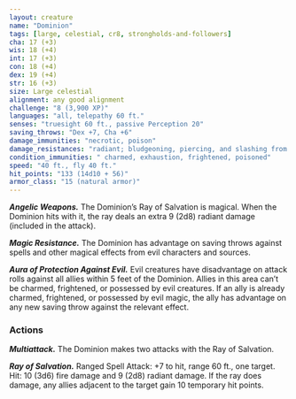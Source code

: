 ```yaml
---
layout: creature
name: "Dominion"
tags: [large, celestial, cr8, strongholds-and-followers]
cha: 17 (+3)
wis: 18 (+4)
int: 17 (+3)
con: 18 (+4)
dex: 19 (+4)
str: 16 (+3)
size: Large celestial
alignment: any good alignment
challenge: "8 (3,900 XP)"
languages: "all, telepathy 60 ft."
senses: "truesight 60 ft., passive Perception 20"
saving_throws: "Dex +7, Cha +6"
damage_immunities: "necrotic, poison"
damage_resistances: "radiant; bludgeoning, piercing, and slashing from nonmagical attacks"
condition_immunities: " charmed, exhaustion, frightened, poisoned"
speed: "40 ft., fly 40 ft."
hit_points: "133 (14d10 + 56)"
armor_class: "15 (natural armor)"
---
```


***Angelic Weapons.*** The Dominion’s Ray of Salvation is magical. When the Dominion hits with it,
the ray deals an extra 9 (2d8) radiant damage
(included in the attack).

***Magic Resistance.*** The Dominion has advantage
on saving throws against spells and other magical
effects from evil characters and sources.

***Aura of Protection Against Evil.*** Evil creatures
have disadvantage on attack rolls against all
allies within 5 feet of the Dominion. Allies in this
area can’t be charmed, frightened, or possessed
by evil creatures. If an ally is already charmed,
frightened, or possessed by evil magic, the ally
has advantage on any new saving throw against
the relevant effect.

### Actions

***Multiattack.*** The Dominion makes two attacks
with the Ray of Salvation.

***Ray of Salvation.*** Ranged Spell Attack: +7 to hit,
range 60 ft., one target. Hit: 10 (3d6) fire damage
and 9 (2d8) radiant damage. If the ray does
damage, any allies adjacent to the target gain 10
temporary hit points.
